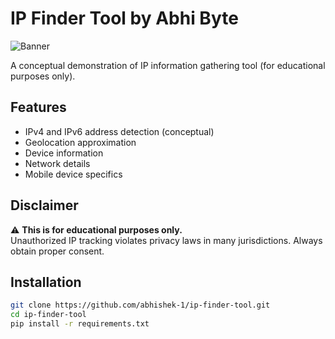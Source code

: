 # IP Finder Tool by Abhi Byte

![Banner](https://via.placeholder.com/800x200?text=IP+Finder+Tool+by+Abhi+Byte)

A conceptual demonstration of IP information gathering tool (for educational purposes only).

## Features
- IPv4 and IPv6 address detection (conceptual)
- Geolocation approximation
- Device information
- Network details
- Mobile device specifics

## Disclaimer
⚠️ **This is for educational purposes only.**  
Unauthorized IP tracking violates privacy laws in many jurisdictions. Always obtain proper consent.

## Installation
```bash
git clone https://github.com/abhishek-1/ip-finder-tool.git
cd ip-finder-tool
pip install -r requirements.txt

